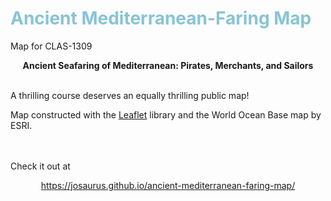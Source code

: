 
# <b> <font color = "#87c4d6"> Ancient Mediterranean-Faring Map </font> </b>
Map for CLAS-1309 <p align = "center"> <b> Ancient Seafaring of Mediterranean: Pirates, Merchants, and Sailors </b> <br>
</p>
<br>
A thrilling course deserves an equally thrilling public map!<br>


Map constructed with the <a href = "https://leafletjs.com/index.html">Leaflet</a> library and the World Ocean Base map by ESRI.

<br><br>
Check it out at <p align = "center">
https://josaurus.github.io/ancient-mediterranean-faring-map/ 
</p>
